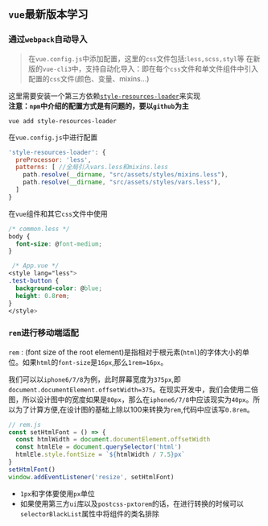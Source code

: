 ## `vue`最新版本学习

### 通过`webpack`自动导入
> 在`vue.config.js`中添加配置，这里的`css`文件包括:`less,scss,styl`等
在新版的`vue-cli3`中，支持自动化导入：即在每个`css`文件和单文件组件中引入配置的`css`文件(颜色、变量、mixins...)

这里需要安装一个第三方依赖[`style-resources-loader`](https://github.com/yenshih/style-resources-loader)来实现  
**注意：`npm`中介绍的配置方式是有问题的，要以`github`为主**
```
vue add style-resources-loader
```

在`vue.config.js`中进行配置

```js
'style-resources-loader': {
  preProcessor: 'less',
  patterns: [ //全局引入vars.less和mixins.less
    path.resolve(__dirname, "src/assets/styles/mixins.less"),
    path.resolve(__dirname, "src/assets/styles/vars.less"),
  ]
}
```

在`vue`组件和其它`css`文件中使用
```css
/* common.less */
body {
  font-size: @font-medium;
}

 /* App.vue */
<style lang="less">
.test-button {
  background-color: @blue;
  height: 0.8rem;
}
</style>
```

### `rem`进行移动端适配
`rem` : (font size of the root element)是指相对于根元素(`html`)的字体大小的单位。如果`html`的`font-size`是`16px`,那么`1rem=16px`。

我们可以以`iphone6/7/8`为例，此时屏幕宽度为`375px`,即`document.documentElement.offsetWidth=375`。在现实开发中，我们会使用二倍图，所以设计图中的宽度如果是`80px`，那么在`iphone6/7/8`中应该现实为`40px`。所以为了计算方便,在设计图的基础上除以100来转换为`rem`,代码中应该写`0.8rem`。

```js
// rem.js
const setHtmlFont = () => {
  const htmlWidth = document.documentElement.offsetWidth
  const htmlEle = document.querySelector('html')
  htmlEle.style.fontSize = `${htmlWidth / 7.5}px`
}
setHtmlFont()
window.addEventListener('resize', setHtmlFont)
```
* `1px`和字体要使用`px`单位
* 如果使用第三方`ui`库以及`postcss-pxtorem`的话，在进行转换的时候可以`selectorBlackList`属性中将组件的类名排除

